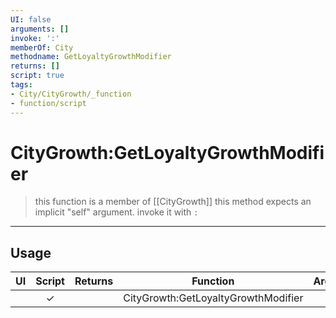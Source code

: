 ```yaml
---
UI: false
arguments: []
invoke: ':'
memberOf: City
methodname: GetLoyaltyGrowthModifier
returns: []
script: true
tags:
- City/CityGrowth/_function
- function/script
---
```

# CityGrowth:GetLoyaltyGrowthModifier
> this function is a member of [[CityGrowth]]
> this method expects an implicit "self" argument. invoke it with `:`
-----
## Usage
|  UI | Script | Returns | Function | Arguments |
|:---:|:------:|-------:|:--------:|:---------|
| |✓||CityGrowth:GetLoyaltyGrowthModifier||
